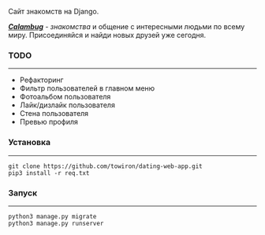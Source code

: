 Сайт знакомств на Django.

***[Calambug](https://calambug.fun/)*** <em>\- знакомства</em> и общение с интересными людьми по всему миру. Присоединяйся и найди новых друзей уже сегодня.

### TODO

***

* Рефакторинг
* Фильтр пользователей в главном меню
* Фотоальбом пользователя
* Лайк/дизлайк пользователя
* Стена пользователя
* Превью профиля

### Установка

***

```
git clone https://github.com/towiron/dating-web-app.git
pip3 install -r req.txt
```

### Запуск

***

```
python3 manage.py migrate
python3 manage.py runserver
```


